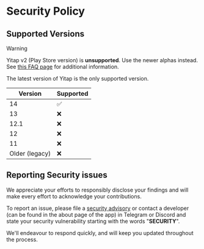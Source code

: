 # Security Policy

## Supported Versions

> [!WARNING]
> Yitap v2 (Play Store version) is **unsupported**. Use the newer alphas instead.
> See [this FAQ page](https://yitap.app/faq#do-you-still-support-the-play-store-version) for additional information.

The latest version of Yitap is the only supported version.

| Version        | Supported          |
| -------------- | ------------------ |
| 14             | :white_check_mark: |
| 13             | :x:                |
| 12.1           | :x:                |
| 12             | :x:                |
| 11             | :x:                |
| Older (legacy) | :x:                |

## Reporting Security issues

We appreciate your efforts to responsibly disclose your findings and will make every effort to
acknowledge your contributions.

To report an issue, please file a [security advisory](https://github.com/lingyicute/yitap/security/advisories/new)
or contact a developer (can be found in the about page of the app) in Telegram or Discord and
state your security vulnerability starting with the words "**SECURITY**".

We'll endeavour to respond quickly, and will keep you updated throughout the process.
